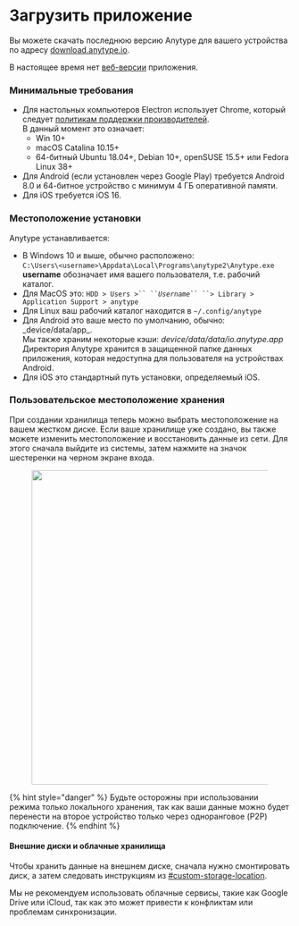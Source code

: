# Загрузить приложение

Вы можете скачать последнюю версию Anytype для вашего устройства по адресу [download.anytype.io](https://download.anytype.io).

В настоящее время нет [веб-версии](../miscellaneous/faqs.md#why-is-there-no-browser-version-of-anytype) приложения.

### Минимальные требования

* Для настольных компьютеров Electron использует Chrome, который следует [политикам поддержки производителей](https://support.google.com/chrome/a/answer/7100626?hl=en).\
  В данный момент это означает:
  * Win 10+
  * macOS Catalina 10.15+
  * 64-битный Ubuntu 18.04+, Debian 10+, openSUSE 15.5+ или Fedora Linux 38+
* Для Android (если установлен через Google Play) требуется Android 8.0 и 64-битное устройство с минимум 4 ГБ оперативной памяти.
* Для iOS требуется iOS 16.

### Местоположение установки

Anytype устанавливается:

* В Windows 10 и выше, обычно расположено:\
  `C:\Users\<username>\Appdata\Local\Programs\anytype2\Anytype.exe`\
  **username** обозначает имя вашего пользователя, т.е. рабочий каталог.&#x20;
* Для MacOS это: ` HDD > Users >`` `` `_`Username`_` `` ``> Library > Application Support > anytype `
* Для Linux ваш рабочий каталог находится в `~/.config/anytype`
* Для Android это ваше место по умолчанию, обычно: \_device/data/app\_​.\
  Мы также храним некоторые кэши: _device/data/data/io.anytype.app_\
  Директория Anytype хранится в защищенной папке данных приложения, которая недоступна для пользователя на устройствах Android.
* Для iOS это стандартный путь установки, определяемый iOS.

### Пользовательское местоположение хранения

При создании хранилища теперь можно выбрать местоположение на вашем жестком диске. Если ваше хранилище уже создано, вы также можете изменить местоположение и восстановить данные из сети. Для этого сначала выйдите из системы, затем нажмите на значок шестеренки на черном экране входа.

<figure><img src="../../.gitbook/assets/Custome Storage Location.gif" alt="" width="563"><figcaption></figcaption></figure>

{% hint style="danger" %}
Будьте осторожны при использовании режима только локального хранения, так как ваши данные можно будет перенести на второе устройство только через одноранговое (P2P) подключение.
{% endhint %}

#### Внешние диски и облачные хранилища&#x20;

Чтобы хранить данные на внешнем диске, сначала нужно смонтировать диск, а затем следовать инструкциям из [#custom-storage-location](get-the-app.md#custom-storage-location "mention").

Мы не рекомендуем использовать облачные сервисы, такие как Google Drive или iCloud, так как это может привести к конфликтам или проблемам синхронизации.

